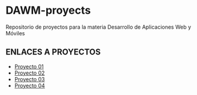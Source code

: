 # DAWM-proyects
Repositorio de proyectos para la materia Desarrollo de Aplicaciones Web y Móviles
## ENLACES A PROYECTOS
* [Proyecto 01](https://github.com/Josseline16/DAWM-proyects/tree/main/proyecto01)
* [Proyecto 02](https://github.com/Josseline16/DAWM-proyects/tree/main/proyecto02)
* [Proyecto 03](https://github.com/Josseline16/DAWM-proyects/tree/main/proyecto03)
* [Proyecto 04](https://github.com/Josseline16/DAWM-proyects/tree/main/proyecto04)

